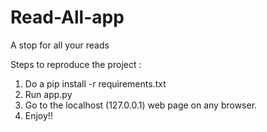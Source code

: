 # Read-All-app
A stop for all your reads


Steps to reproduce the project :

1. Do a pip install -r requirements.txt
2. Run app.py
3. Go to the localhost (127.0.0.1) web page on any browser.
4. Enjoy!!
